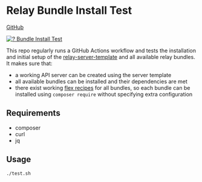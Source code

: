 # Relay Bundle Install Test

[GitHub](https://github.com/digital-blueprint/relay-bundle-install-test)

[![? Bundle Install Test](https://github.com/digital-blueprint/relay-bundle-install-test/actions/workflows/install-test.yml/badge.svg)](https://github.com/digital-blueprint/relay-bundle-install-test/actions/workflows/install-test.yml)

This repo regularly runs a GitHub Actions workflow and tests the installation and initial setup of the [relay-server-template](https://github.com/digital-blueprint/relay-server-template) and all available relay bundles. It makes sure that:

* a working API server can be created using the server template
* all available bundles can be installed and their dependencies are met
* there exist working [flex recipes](https://github.com/digital-blueprint/symfony-recipes/) for all bundles, so each bundle can be installed using `composer require` without specifying extra configuration

## Requirements

- composer
- curl
- jq

## Usage

```bash
./test.sh
```
